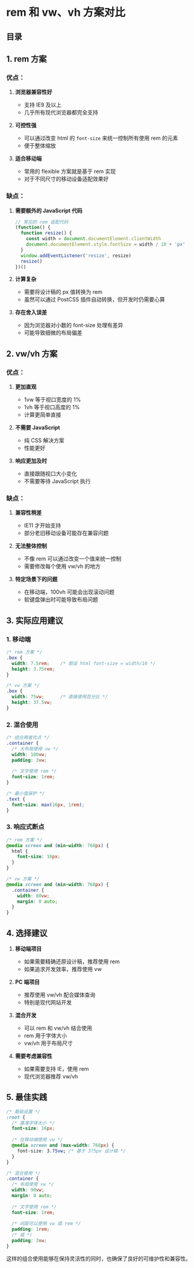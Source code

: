 
# rem 和 vw、vh 方案对比


## 目录
<!-- toc -->
 ## 1. rem 方案 

### 优点：

1. **浏览器兼容性好**
   - 支持 IE9 及以上
   - 几乎所有现代浏览器都完全支持

2. **可控性强**
   - 可以通过改变 html 的 `font-size` 来统一控制所有使用 rem 的元素
   - 便于整体缩放

3. **适合移动端**
   - 常用的 flexible 方案就是基于 rem 实现
   - 对于不同尺寸的移动设备适配效果好

### 缺点：

1. **需要额外的 JavaScript 代码**
   ```javascript
   // 常见的 rem 适配代码
   (function() {
     function resize() {
       const width = document.documentElement.clientWidth
       document.documentElement.style.fontSize = width / 10 + 'px'
     }
     window.addEventListener('resize', resize)
     resize()
   })()
   ```

2. **计算复杂**
   - 需要将设计稿的 px 值转换为 rem
   - 虽然可以通过 PostCSS 插件自动转换，但开发时仍需要心算

3. **存在舍入误差**
   - 因为浏览器对小数的 font-size 处理有差异
   - 可能导致细微的布局偏差

## 2. vw/vh 方案

### 优点：

1. **更加直观**
   - 1vw 等于视口宽度的 1%
   - 1vh 等于视口高度的 1%
   - 计算更简单直接

2. **不需要 JavaScript**
   - 纯 CSS 解决方案
   - 性能更好

3. **响应更加及时**
   - 直接跟随视口大小变化
   - 不需要等待 JavaScript 执行

### 缺点：

1. **兼容性稍差**
   - IE11 才开始支持
   - 部分老旧移动设备可能存在兼容问题

2. **无法整体控制**
   - 不像 rem 可以通过改变一个值来统一控制
   - 需要修改每个使用 vw/vh 的地方

3. **特定场景下的问题**
   - 在移动端，100vh 可能会出现滚动问题
   - 软键盘弹出时可能导致布局问题

## 3. 实际应用建议

### 1. 移动端

```css
/* rem 方案 */
.box {
  width: 7.5rem;    /* 假设 html font-size = width/10 */
  height: 3.75rem;
}

/* vw 方案 */
.box {
  width: 75vw;      /* 直接使用百分比 */
  height: 37.5vw;
}
```

### 2. 混合使用

```css
/* 结合两者优点 */
.container {
  /* 大布局使用 vw */
  width: 100vw;
  padding: 3vw;
  
  /* 文字使用 rem */
  font-size: 1rem;
}

/* 最小值保护 */
.text {
  font-size: max(16px, 1rem);
}
```

### 3. 响应式断点

```css
/* rem 方案 */
@media screen and (min-width: 768px) {
  html {
    font-size: 16px;
  }
}

/* vw 方案 */
@media screen and (min-width: 768px) {
  .container {
    width: 80vw;
    margin: 0 auto;
  }
}
```

## 4. 选择建议

1. **移动端项目**
   - 如果需要精确还原设计稿，推荐使用 rem
   - 如果追求开发效率，推荐使用 vw

2. **PC 端项目**
   - 推荐使用 vw/vh 配合媒体查询
   - 特别是现代网站开发

3. **混合开发**
   - 可以 rem 和 vw/vh 结合使用
   - rem 用于字体大小
   - vw/vh 用于布局尺寸

4. **需要考虑兼容性**
   - 如果需要支持 IE，使用 rem
   - 现代浏览器推荐 vw/vh

## 5. 最佳实践

```css
/* 基础设置 */
:root {
  /* 基准字体大小 */
  font-size: 16px;
  
  /* 在移动端使用 vw */
  @media screen and (max-width: 768px) {
    font-size: 3.75vw; /* 基于 375px 设计稿 */
  }
}

/* 混合使用 */
.container {
  /* 布局使用 vw */
  width: 90vw;
  margin: 0 auto;
  
  /* 文字使用 rem */
  font-size: 1rem;
  
  /* 间距可以使用 vw 或 rem */
  padding: 1rem;
  /* 或 */
  padding: 3vw;
}
```

这样的组合使用能够在保持灵活性的同时，也确保了良好的可维护性和兼容性。